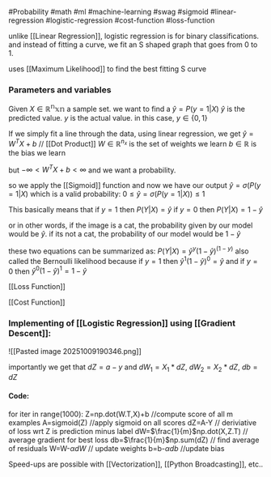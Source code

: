 #Probability #math #ml #machine-learning #swag #sigmoid #linear-regression #logistic-regression #cost-function #loss-function

unlike [[Linear Regression]], logistic regression is for binary classifications. and instead of fitting a curve, we fit an S shaped graph that goes from 0 to 1.

uses [[Maximum Likelihood]] to find the best fitting S curve
### Parameters and variables
Given $X\in \mathbb{R^nxn}$ a sample set. 
we want to find a $\hat{y}=P(y=1|X)$
$\hat{y}$ is the predicted value. $y$ is the actual value. 
in this case, $y\in{\{ 0,1 \}}$ 

If we simply fit a line through the data, using linear regression, we get
$\hat{y}=W^TX+b$  // [[Dot Product]]
$W\in \mathbb{R}^{n_{x}}$ is the set of weights we learn
$b\in \mathbb{R}$ is the bias we learn

but $-\infty < W^TX +b < \infty$ and we want a probability. 

so we apply the [[Sigmoid]] function
and now we have our output $\hat{y}=\sigma(P(y=1|X)$
which is a valid probability: $0\leq\hat{y}=\sigma(P(y=1|X))\leq1$

This basically means that
if $y=1$ then $P(Y|X)=\hat{y}$
if $y=0$ then $P(Y|X)=1-\hat{y}$

or in other words, if the image is a cat, the probability given by our model would be $\hat{y}$. if its not a cat, the probability of our model would be $1-\hat{y}$

these two equations can be summarized as:
$P(Y|X)=\hat{y}^y(1-\hat{y})^{(1-y)}$
also called the Bernoulli likelihood
because if $y=1$ then $\hat{y}^1(1-\hat{y})^{0}=\hat{y}$
and if $y=0$ then $\hat{y}^0(1-\hat{y})^1=1-\hat{y}$


[[Loss Function]]

[[Cost Function]]

### Implementing of [[Logistic Regression]] using [[Gradient Descent]]:
![[Pasted image 20251009190346.png]]

importantly we get that $dZ=a-y$ 
and $dW_{1}=X_{1}*dZ$, $dW_{2}=X_{2}*dZ$, $db=dZ$

#### Code:
for iter in range(1000):
	Z=np.dot(W.T,X)+b //compute score of all m examples
	A=sigmoid(Z) //apply sigmoid on all scores
	dZ=A-Y // deriviative of loss wrt Z is prediction minus label
	dW=$\frac{1}{m}$np.dot(X,Z.T) // average gradient for best loss 
	db=$\frac{1}{m}$np.sum(dZ) // find average of residuals
	W=W-$\alpha dW$ // update weights
	b=b-$\alpha db$ //update bias

Speed-ups are possible with [[Vectorization]], [[Python Broadcasting]], etc..